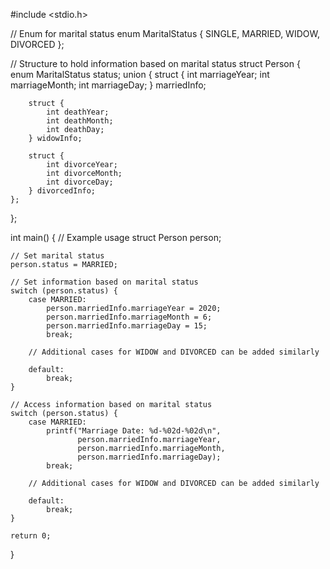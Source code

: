 #include <stdio.h>

// Enum for marital status
enum MaritalStatus {
    SINGLE,
    MARRIED,
    WIDOW,
    DIVORCED
};

// Structure to hold information based on marital status
struct Person {
    enum MaritalStatus status;
    union {
        struct {
            int marriageYear;
            int marriageMonth;
            int marriageDay;
        } marriedInfo;

        struct {
            int deathYear;
            int deathMonth;
            int deathDay;
        } widowInfo;

        struct {
            int divorceYear;
            int divorceMonth;
            int divorceDay;
        } divorcedInfo;
    };
};

int main() {
    // Example usage
    struct Person person;

    // Set marital status
    person.status = MARRIED;

    // Set information based on marital status
    switch (person.status) {
        case MARRIED:
            person.marriedInfo.marriageYear = 2020;
            person.marriedInfo.marriageMonth = 6;
            person.marriedInfo.marriageDay = 15;
            break;

        // Additional cases for WIDOW and DIVORCED can be added similarly

        default:
            break;
    }

    // Access information based on marital status
    switch (person.status) {
        case MARRIED:
            printf("Marriage Date: %d-%02d-%02d\n",
                   person.marriedInfo.marriageYear,
                   person.marriedInfo.marriageMonth,
                   person.marriedInfo.marriageDay);
            break;

        // Additional cases for WIDOW and DIVORCED can be added similarly

        default:
            break;
    }

    return 0;
}
